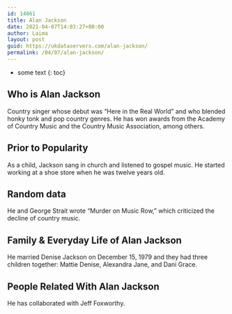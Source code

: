 ```yaml
---
id: 14061
title: Alan Jackson
date: 2021-04-07T14:03:27+00:00
author: Laima
layout: post
guid: https://ukdataservers.com/alan-jackson/
permalink: /04/07/alan-jackson/
---
```


* some text
{: toc}


## Who is Alan Jackson
                  
                  
                  
Country singer whose debut was &#8220;Here in the Real World&#8221; and who blended honky tonk and pop country genres. He has won awards from the Academy of Country Music and the Country Music Association, among others.
                  
              
            
              
            
                
                
                
## Prior to Popularity
                  
                  
                  
As a child, Jackson sang in church and listened to gospel music. He started working at a shoe store when he was twelve years old.
                  
              
            
              
            
                
                
                
## Random data
                  
                  
                  
He and George Strait wrote &#8220;Murder on Music Row,&#8221; which criticized the decline of country music.
                  
              
            
              
            
                
                
                
## Family & Everyday Life of Alan Jackson
                  
                  
                  
He married Denise Jackson on December 15, 1979 and they had three children together: Mattie Denise, Alexandra Jane, and Dani Grace.
                  
              
            
              
            
                
                
                
## People Related With Alan Jackson
                  
                  
                  
He has collaborated with Jeff Foxworthy.
                  
              
            
              
            
                
              
            
              
              
            
            
              
            
          
          
          